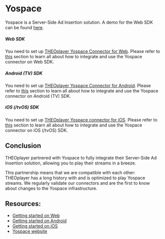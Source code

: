 # Yospace

Yospace is a Server-Side Ad Insertion solution. A demo for the Web SDK can be found [here](https://demo.theoplayer.com/ssai).

##### Web SDK

You need to set up [THEOplayer Yospace Connector for Web](https://github.com/THEOplayer/web-connectors/tree/main/yospace). Please refer to [this](/theoplayer/connectors/web/yospace/) section to learn all about how to integrate and use the Yospace connector on Web SDK.

##### Android (TV) SDK

You need to set up [THEOplayer Yospace Connector for Android](https://github.com/THEOplayer/android-connector/tree/master/connectors/yospace). Please refer to [this](/theoplayer/connectors/android/yospace/) section to learn all about how to integrate and use the Yospace connector on Android (TV) SDK.

##### iOS (/tvOS) SDK

You need to set up [THEOplayer Yospace connector for iOS](https://github.com/THEOplayer/iOS-Connector/tree/main/Code/Yospace). Please refer to [this](/theoplayer/connectors/ios/yospace/) section to learn all about how to integrate and use the Yospace connector on iOS (/tvOS) SDK.

## Conclusion

THEOplayer partnered with Yospace to fully integrate their Server-Side Ad Insertion solution, allowing you to play their streams in a breeze.

This partnership means that we are compatible with each other: THEOplayer has a long history with and is optimized to play Yospace streams. We regularly validate our connectors and are the first to know about changes to the Yospace infrastructure.

## Resources:

- [Getting started on Web](../../getting-started/01-sdks/01-web/00-getting-started.mdx)
- [Getting started on Android](../../getting-started/01-sdks/02-android/00-getting-started.md)
- [Getting started on iOS](../../getting-started/01-sdks/03-ios/00-getting-started.md)
- [Yospace website](https://www.yospace.com/)